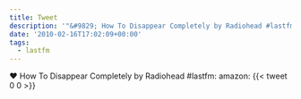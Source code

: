 ```yaml
---
title: Tweet
description: '"&#9829; How To Disappear Completely by Radiohead #lastfm:  amazon: "'
date: '2010-02-16T17:02:09+00:00'
tags:
  - lastfm
---
```

&#9829; How To Disappear Completely by Radiohead #lastfm:  amazon: 
      {{< tweet 0 0 >}}
    

